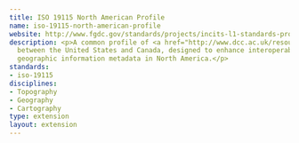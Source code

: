 ```yaml
---
title: ISO 19115 North American Profile
name: iso-19115-north-american-profile
website: http://www.fgdc.gov/standards/projects/incits-l1-standards-projects/NAP-Metadata
description: <p>A common profile of <a href="http://www.dcc.ac.uk/resources/metadata-standards/iso-19115">ISO19115</a>:2003
  between the United States and Canada, designed to enhance interoperability of
  geographic information metadata in North America.</p>
standards:
- iso-19115
disciplines:
- Topography
- Geography
- Cartography
type: extension
layout: extension
---
```


